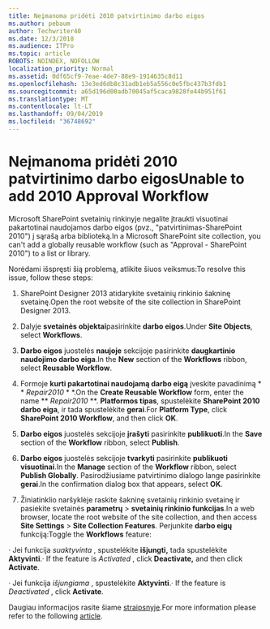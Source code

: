 ```yaml
---
title: Neįmanoma pridėti 2010 patvirtinimo darbo eigos
ms.author: pebaum
author: Techwriter40
ms.date: 12/3/2018
ms.audience: ITPro
ms.topic: article
ROBOTS: NOINDEX, NOFOLLOW
localization_priority: Normal
ms.assetid: 0df65cf9-7eae-4de7-88e9-1914635c8d11
ms.openlocfilehash: 13e3ed6db8c31adb1eb5a556c0e5fbc437b3fdb1
ms.sourcegitcommit: a65d196d00adb70045af5caca9828fe44b951f61
ms.translationtype: MT
ms.contentlocale: lt-LT
ms.lasthandoff: 09/04/2019
ms.locfileid: "36748692"
---
```

# <a name="unable-to-add-2010-approval-workflow"></a><span data-ttu-id="ffb7c-102">Neįmanoma pridėti 2010 patvirtinimo darbo eigos</span><span class="sxs-lookup"><span data-stu-id="ffb7c-102">Unable to add 2010 Approval Workflow</span></span>

<span data-ttu-id="ffb7c-103">Microsoft SharePoint svetainių rinkinyje negalite įtraukti visuotinai pakartotinai naudojamos darbo eigos (pvz., "patvirtinimas-SharePoint 2010") į sąrašą arba biblioteką.</span><span class="sxs-lookup"><span data-stu-id="ffb7c-103">In a Microsoft SharePoint site collection, you can't add a globally reusable workflow (such as "Approval - SharePoint 2010") to a list or library.</span></span>
  
<span data-ttu-id="ffb7c-104">Norėdami išspręsti šią problemą, atlikite šiuos veiksmus:</span><span class="sxs-lookup"><span data-stu-id="ffb7c-104">To resolve this issue, follow these steps:</span></span> 
  
1. <span data-ttu-id="ffb7c-105">SharePoint Designer 2013 atidarykite svetainių rinkinio šakninę svetainę.</span><span class="sxs-lookup"><span data-stu-id="ffb7c-105">Open the root website of the site collection in SharePoint Designer 2013.</span></span>
  
2. <span data-ttu-id="ffb7c-106">Dalyje **svetainės objektai**pasirinkite **darbo eigos**.</span><span class="sxs-lookup"><span data-stu-id="ffb7c-106">Under **Site Objects**, select **Workflows**.</span></span> 
  
3. <span data-ttu-id="ffb7c-107">**Darbo eigos** juostelės **naujoje** sekcijoje pasirinkite **daugkartinio naudojimo darbo eiga**.</span><span class="sxs-lookup"><span data-stu-id="ffb7c-107">In the **New** section of the **Workflows** ribbon, select **Reusable Workflow**.</span></span> 
  
4. <span data-ttu-id="ffb7c-108">Formoje **kurti pakartotinai naudojamą darbo eigą** įveskite pavadinimą \* \* *Repair2010* \* \*.</span><span class="sxs-lookup"><span data-stu-id="ffb7c-108">On the **Create Reusable Workflow** form, enter the name \*\* *Repair2010* \*\*.</span></span> <span data-ttu-id="ffb7c-109">**Platformos tipas**, spustelėkite **SharePoint 2010 darbo eiga**, ir tada spustelėkite **gerai**.</span><span class="sxs-lookup"><span data-stu-id="ffb7c-109">For **Platform Type**, click **SharePoint 2010 Workflow**, and then click **OK**.</span></span> 
  
1. <span data-ttu-id="ffb7c-110">**Darbo eigos** juostelės sekcijoje **įrašyti** pasirinkite **publikuoti**.</span><span class="sxs-lookup"><span data-stu-id="ffb7c-110">In the **Save** section of the **Workflow** ribbon, select **Publish**.</span></span> 
  
2. <span data-ttu-id="ffb7c-111">**Darbo eigos** juostelės sekcijoje **tvarkyti** pasirinkite **publikuoti visuotinai**.</span><span class="sxs-lookup"><span data-stu-id="ffb7c-111">In the **Manage** section of the **Workflow** ribbon, select **Publish Globally**.</span></span> <span data-ttu-id="ffb7c-112">Pasirodžiusiame patvirtinimo dialogo lange pasirinkite **gerai**.</span><span class="sxs-lookup"><span data-stu-id="ffb7c-112">In the confirmation dialog box that appears, select **OK**.</span></span> 
  
3. <span data-ttu-id="ffb7c-113">Žiniatinklio naršyklėje raskite šakninę svetainių rinkinio svetainę ir pasiekite svetainės **parametrų** \> **svetainių rinkinio funkcijas**.</span><span class="sxs-lookup"><span data-stu-id="ffb7c-113">In a web browser, locate the root website of the site collection, and then access **Site Settings** \> **Site Collection Features**.</span></span> <span data-ttu-id="ffb7c-114">Perjunkite **darbo eigų** funkciją:</span><span class="sxs-lookup"><span data-stu-id="ffb7c-114">Toggle the **Workflows** feature:</span></span> 
  
<span data-ttu-id="ffb7c-115">· Jei funkcija *suaktyvinta* , spustelėkite **išjungti,** tada spustelėkite **Aktyvinti**.</span><span class="sxs-lookup"><span data-stu-id="ffb7c-115">· If the feature is  *Activated*  , click **Deactivate,** and then click **Activate**.</span></span> 
  
<span data-ttu-id="ffb7c-116">· Jei funkcija *išjungiama* , spustelėkite **Aktyvinti**.</span><span class="sxs-lookup"><span data-stu-id="ffb7c-116">· If the feature is  *Deactivated*  , click **Activate**.</span></span> 
  
<span data-ttu-id="ffb7c-117">Daugiau informacijos rasite šiame [straipsnyje](https://go.microsoft.com/fwlink/?linkid=2047770&amp;clcid=0x409).</span><span class="sxs-lookup"><span data-stu-id="ffb7c-117">For more information please refer to the following [article](https://go.microsoft.com/fwlink/?linkid=2047770&amp;clcid=0x409).</span></span>
  

